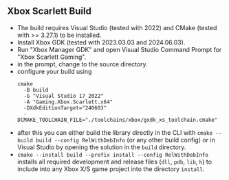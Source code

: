 ## Xbox Scarlett Build
* The build requires Visual Studio (tested with 2022) and CMake (tested with >= 3.27.1) to be installed.
* Install Xbox GDK (tested with 2023.03.03 and 2024.06.03).
* Run "Xbox Manager GDK" and open Visual Studio Command Prompt for "Xbox Scarlett Gaming".
* in the prompt, change to the source directory.
* configure your build using 
  ```
  cmake 
    -B build 
    -G "Visual Studio 17 2022" 
    -A "Gaming.Xbox.Scarlett.x64" 
    -DXdkEditionTarget="240603" 
    -DCMAKE_TOOLCHAIN_FILE="./toolchains/xbox/gxdk_xs_toolchain.cmake"
  ```
* after this you can either build the library directly in the CLI with 
  `cmake --build build --config RelWithDebInfo` (or any other build config)
  or in Visual Studio by opening the solution in the `build` directory.
* `cmake --install build --prefix install --config RelWithDebInfo` installs all required development and release files 
  (`dll`, `pdb`, `lib`, `h`) to include into any Xbox X/S game project into the directory `install`.